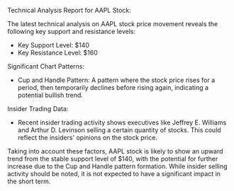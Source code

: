Technical Analysis Report for AAPL Stock:

The latest technical analysis on AAPL stock price movement reveals the following key support and resistance levels:
- Key Support Level: $140
- Key Resistance Level: $160

Significant Chart Patterns:
- Cup and Handle Pattern: A pattern where the stock price rises for a period, then temporarily declines before rising again, indicating a potential bullish trend.

Insider Trading Data:
- Recent insider trading activity shows executives like Jeffrey E. Williams and Arthur D. Levinson selling a certain quantity of stocks. This could reflect the insiders' opinions on the stock price.

Taking into account these factors, AAPL stock is likely to show an upward trend from the stable support level of $140, with the potential for further increase due to the Cup and Handle pattern formation. While insider selling activity should be noted, it is not expected to have a significant impact in the short term.